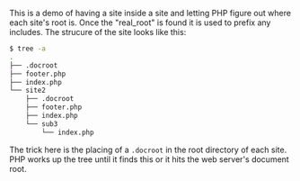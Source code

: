 This is a demo of having a site inside a site
and letting PHP figure out where each site's
root is. Once the "real_root" is found it is
used to prefix any includes. The strucure of
the site looks like this:

```bash
$ tree -a
.
├── .docroot
├── footer.php
├── index.php
└── site2
    ├── .docroot
    ├── footer.php
    ├── index.php
    └── sub3
        └── index.php
```

The trick here is the placing of a `.docroot`
in the root directory of each site. PHP
works up the tree until it finds this or
it hits the web server's document root.

